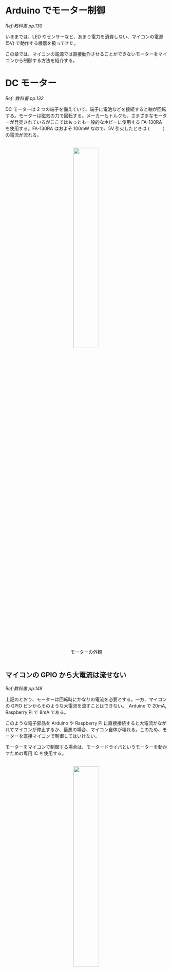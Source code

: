 # Arduino でモーター制御
*Ref:教科書 pp.130*

いままでは、LED やセンサーなど、あまり電力を消費しない、マイコンの電源 (5V) で動作する機器を扱ってきた。

この章では、マイコンの電源では直接動作させることができないモーターをマイコンから制御する方法を紹介する。

# DC モーター
*Ref: 教科書 pp.132*

DC モーターは 2 つの端子を備えていて、端子に電池などを接続すると軸が回転する。モーターは磁気の力で回転する。メーカーもトルクも、さまざまなモーターが発売されているがここではもっとも一般的なホビーに使用する FA-130RA を使用する。FA-130RA はおよそ 100mW なので、5V 引火したときは (　　　) の電流が流れる。


<br/>
<div style="text-align: center;">
  <img src="https://akizukidenshi.com/img/goods/3/109169.jpg" width="40%">
  <br/>
  モーターの外観
</div>
<br/>


## マイコンの GPIO から大電流は流せない
*Ref:教科書 pp.148*

上記のとおり、モーターは回転時にかなりの電流を必要とする。一方、マイコンの GPIO ピンからそのような大電流を流すことはできない。　Arduino で 20mA, Raspberry Pi で 8mA である。

このような電子部品を Arduino や Raspberry Pi に直接接続すると大電流がながれてマイコンが停止するか、最悪の場合、マイコン自体が壊れる。このため、モーターを直接マイコンで制御してはいけない。

モーターをマイコンで制御する場合は、モータードライバというモーターを動かすための専用 IC を使用する。

<br/>
<div style="text-align: center;">
  <img src="https://akizukidenshi.com/img/goods/L/109848.jpg" width="40%">
  <br/>
  モータードライバ DRV8835
</div>
<br/>

## モータードライバ DRV8835 のピン配置
*Ref: [DRV8835 マニュアル](https://akizukidenshi.com/goodsaffix/AE-DRV8835-S_20210526.pdf)*

基盤の各ピンの機能は以下の通り (マニュアルにも記述あり)：

| ピン番号 | ピン名称 | 機能 |
|---|---|---|
| 1 | VM | モータ電源 |
| 2 | AOUT1 | A出力１ |
| 3 | AOUT2 | A出力２ |
| 4 | BOUT1 | Ｂ出力１ |
| 5 | BOUT2 | Ｂ出力２ |
| 6 | GND | グランド |
| 7 | BIN1 | Ｂ入力１/BPHASE |
| 8 | BIN2 | Ｂ入力２/BENBL |
| 9 | AIN1 | Ａ入力１/APHASE |
| 10 | AIN2 | Ａ入力２/AENBL |
| 11 | MODE | モード設定 |
| 12 | VCC | ロジック電源 |


## モータードライバ DRV8835 の動作モード

DRV8835 は 2 チャンネルあるので、2 つのモーターを制御できるが今回は一つだけを動作させてみる。
MODE (11番) を 0 (= GND = 0V) にすると、下の表のようにモーターが制御できる。

|MODE | xIN1 | xIN2 | xOUT1 | xOUT2 | 動作 |
| --- | --- | --- | --- | --- | --- |
| IN/IN モード (MODE = 0) | 0 | 0 | HiZ | HiZ | 空転 |
|  | 0 | 1 | L | H | 逆転 |
|  | 1 | 0 | H | L | 正転 |
|  | 1 | 1 | L | L | ブレーキ |
| PASE/ENABLE モード (MODE = 1) | 1 | 0 | X | L | L | ブレーキ |
|  | 1 | 1 | 1 | L | H | 逆転 |
|  | 1 | 1 | 0 | H | L | 正転 |

# 回路

## ちょっとまった！回路を組む前に

- 電池ボックスの端子をブレッドボードに刺せるように加工しよう。
- モーターにもセラミックコンデンサ 0.1uF を取り付けよう。なるべく足は短くする。

<br/>
<div style="text-align: center;">
  <img src="./images/IMG20240513143950.jpg" width="40%"><br/>
  モーターにセラミックコンデンサを取り付ける  
</div>
<br/>


電池ボックスとモーターの加工が終わったら、図のような回路を組んでみよう。

- **1番 VM 端子を電池の + に接続**
- **12番 VCC 端子は Arduino の 5V 二接続**  
**<span style="color: red">1 番と 12 番をつながないように！</span>**

- 2番 AOUT1 をモーターのどちらかに接続
- 3番 AOUT2 をモーターのどちらかに接続
- 6番, 9番, 11番を GND に接続
- 10番を Arduino の D5 に接続
- 電池の - を GND に接続
- GND は Arduino と共通 (接続)

<br/>
<div style="text-align: center;">
  <img src="./images/image35.png" width="40%">
</div>
<br/>


<br/>
<div style="text-align: center;">
  <img src="./images/image36.png" width="40%">
</div>
<br/>

## 質問

- 11番、9番が 0 (=GND) で、10番ピンが 0 のときモーターはどうなるのか。  
  上の動作モードから判断せよ。
- 11番、9番が 0 (=GND) で、10番ピンが 1 のときモーターはどうなるのか。  
  上の動作モードから判断せよ。

# プログラム

回路ができたら、プログラミングをしてモーターを制御してみよう。
モーターの回転速度が徐々にあがり、最大電圧 (m_speed=255) に達したあとモーターが停止する、を繰り返す。

```c++
const int MOTOR_SOCKET = 5;
int m_speed = 0;

void setup()
{
    pinMode(MOTOR_SOCKET, OUTPUT);      // 5 番ピンを出力モードに
}

void loop()
{
    analogWrite(MOTOR_SOCKET, m_speed);        // analogWrite()
    delay(1000);                                // 1 秒キープ

    m_speed = m_speed + 15;                     // m_speed の値を 15 増やす
    if (m_speed > 255) {                        // 255 を超えていたら 0 にする
        m_speed = 0;
    }
}
```

# モーターの回転方向を制御する

DC モーターは逆に電圧をかけると反対方向に回転する。正転・逆転を制御するためにモータードライバを適切に設定しよう。

*Ref: 教科書 pp.145**

## H ブリッジ回路

モーターを正転・逆転させるには **H ブリッジ回路** を作る必要がある。名前の由来はもちろんその形が H の字に見えるからである。

- 4 つのスイッチにで構成されている
- スイッチをONにすると、モーターへ電流が流れ、回転する
- スイッチをOFFにすると、モーターへの電流が遮断され、停止する
- スイッチの組み合わせを変えることで、モーターの回転方向を制御できる

Hブリッジ回路で使用されるスイッチは、一般的にMOSFETやトランジスタが使われる (モータードライバはすでにこの回路が中に作られている)。

<br/>
<div style="text-align: center;">
  <img src="images/image37.png" width="20%">
  <br/>
  H ブリッジ
</div>
<br/>


### 正転

<br/>
<div style="text-align: center;">
  <img src="images/image38.png" width="20%">
  <br/>
  正転
</div>
<br/>

### 逆転

<br/>
<div style="text-align: center;">
  <img src="images/image39.png" width="40%">
  <br/>
  逆転
</div>
<br/>

### 停止

- モーターは惰性で回転する (ピタリと止まるわけではない)

<br/>
<div style="text-align: center;">
  <img src="images/image40.png" width="40%">
  <br/>
  停止
</div>
<br/>

### ブレーキ

- モーターをショートすると回転エネルギーが電気エネルギーに変換され，ブレーキがかかる

<br/>
<div style="text-align: center;">
  <img src="images/image41.png" width="20%">
  <br/>
  ブレーキ
</div>
<br/>

### 禁止！（ショート）

- 下のようにすると，電源をショートしてしまう
- このとき流れる電流を「貫通電流」という
- モータードライバではこの状態にはならないが、自分で H ブリッジを作るときには注意

<br/>
<div style="text-align: center;">
  <img src="images/image42.png" width="20%">
  <br/>
  禁止状態！
</div>
<br/>


# 回路

- 前回の回路から、9 番ピン (AIN2) を GND ではなく Arduino の D6 に接続する

## 質問

- 動作モード表から、10 番ピン (AIN1) と 9 番ピン (AIN2) をどのような組み合わせにしたら正転・逆転ができるか。

# プログラム

- まずは一定の速度 (フルスピード) で正転・逆転を制御してみよう
- 正転 ⇒ ブレーキ ⇒ 逆転 ⇒ 停止を繰り返すプログラムにしてみよう 


```c++
const int MOTOR_PIN1 = 5;
const int MOTOR_PIN2 = 6;

void setup()
{
    pinMode(MOTOR_PIN1, OUTPUT);
    pinMode(MOTOR_PIN2, OUTPUT);
}

void loop()
{
    // 正転
    digitalWrite(MOTOR_PIN1, HIGH);
    digitalWrite(MOTOR_PIN2, LOW);
    delay(2000);

    // （A)ブレーキ
    digitalWrite(MOTOR_PIN1, EEEEEEEE);
    digitalWrite(MOTOR_PIN2, FFFFFFFF);
    delay(2000);

    // (B)逆転
    digitalWrite(MOTOR_PIN1, AAAAAAAA);
    digitalWrite(MOTOR_PIN2, BBBBBBBB);
    delay(2000);

    // (C)停止
    digitalWrite(MOTOR_PIN1, CCCCCCCC);
    digitalWrite(MOTOR_PIN2, DDDDDDDD);
    delay(2000);
}
```


# モーターの速度調整

- DC モーターは動作モードの正転と停止を高速に切り替えることで、回転速度を調節することができる
  - ずっと正転ならフルパワーでの回転だし、半分程度停止していたら半分程度の回転速度になる
  - この制御には **PWM** を使う

回路はこれまでのままで、モーターの速度制御をやってみよう。

## プログラム

```c++
const int MOTOR_PIN1 = 5;
const int MOTOR_PIN2 = 6;

void setup() {
    pinMode(MOTOR_PIN1, OUTPUT);
    pinMode(MOTOR_PIN2, OUTPUT);
    
    // モーターを（　1　）にする
    analogWrite( MOTOR_PIN1, 0);
    analogWrite( MOTOR_PIN2, 0);
}


void loop() {
  int speed;

  speed = 0;
  // モーターを（　2　）にする
  while ( speed <= 255 ) {
    analogWrite( MOTOR1_PIN, speed );
    analogWrite( MOTOR2_PIN, 0 );
    delay( 100 );
    speed = speed + 4;
  }

  // モーターを（　3　）にする
  analogWrite( MOTORO1_PIN, 255 );
  analogWrite( MOTORO2_PIN, 255 );

  speed = 0;
  // モーターを（　4　）にする
  while ( speed <= 255 ) {
    analogWrite( MOTOR1_PIN, 0 );
    analogWrite( MOTOR2_PIN, speed );
    delay( 100 );
    speed = speed + 4;
  }

  // モーターを（　3　）にする
  analogWrite( MOTORO1_PIN, 0 );
  analogWrite( MOTORO2_PIN, 0 );
  delay( 2000 );
}
```

## 課題

次のプログラムを作成し、kadai7.ino というファイル名で提出せよ。

- 上記の回路にタクトスイッチを２つ追加し、一つを加速スイッチ、一つを減速スイッチとする。  
  加速スイッチを押すとモーターの回転速度が少しづつ上がり、減速スイッチを押すと回転速度が少しづつ遅くなるようにせよ。
- ２つのスイッチには Arduino の使用していないデジタルピンを使用してよい。
- **<span style="color: red">スイッチを使うときには 10KΩ 程度のプルダウン抵抗かプルアップ抵抗のどちらか、または内蔵のプルアップ抵抗を使うこと！！</span>**

- **<span style="color:red">速度は最大 255、最低 0 をはみ出さないようにすること 256 や -1 といった値はおかしな動作をする</span>**
